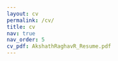 ```yaml
---
layout: cv
permalink: /cv/
title: cv
nav: true
nav_order: 5
cv_pdf: AkshathRaghavR_Resume.pdf
---
```

